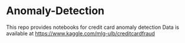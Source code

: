# Anomaly-Detection
This repo provides notebooks for credit card anomaly detection
Data is available at https://www.kaggle.com/mlg-ulb/creditcardfraud
